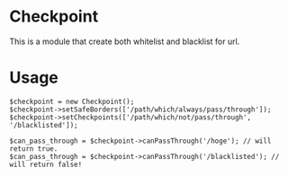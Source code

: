 # Checkpoint

This is a module that create both whitelist and blacklist for url.


# Usage

```
$checkpoint = new Checkpoint();
$checkpoint->setSafeBorders(['/path/which/always/pass/through']);
$checkpoint->setCheckpoints(['/path/which/not/pass/through', '/blacklisted']);

$can_pass_through = $checkpoint->canPassThrough('/hoge'); // will return true.
$can_pass_through = $checkpoint->canPassThrough('/blacklisted'); // will return false!
```
